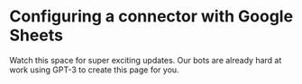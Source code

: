 # Configuring a connector with Google Sheets

Watch this space for super exciting updates. Our bots are already hard at work using GPT-3 to create this page for you.

